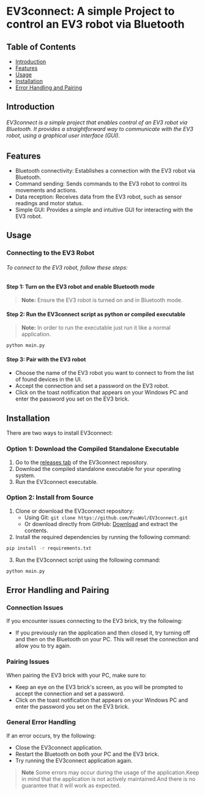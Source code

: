 # EV3connect: A simple Project to control an EV3 robot via Bluetooth

## Table of Contents

- [Introduction](#introduction)
- [Features](#features)
- [Usage](#usage)
- [Installation](#installation)
- [Error Handling and Pairing](#error-handling-and-pairing)

## Introduction

###### EV3connect is a simple project that enables control of an EV3 robot via Bluetooth. It provides a straightforward way to communicate with the EV3 robot, using a graphical user interface (GUI).

## Features

- Bluetooth connectivity: Establishes a connection with the EV3 robot via Bluetooth.
- Command sending: Sends commands to the EV3 robot to control its movements and actions.
- Data reception: Receives data from the EV3 robot, such as sensor readings and motor status.
- Simple GUI: Provides a simple and intuitive GUI for interacting with the EV3 robot.
## Usage

### Connecting to the EV3 Robot

###### To connect to the EV3 robot, follow these steps:

#### Step 1: Turn on the EV3 robot and enable Bluetooth mode

>**Note:** Ensure the EV3 robot is turned on and in Bluetooth mode.

#### Step 2: Run the EV3connect script as python or compiled executable

>**Note:** In order to run the executable just run it like a normal application.

```bash
python main.py
```
#### Step 3: Pair with the EV3 robot

* Choose the name of the EV3 robot you want to connect to from the list of found devices in the UI.
* Accept the connection and set a password on the EV3 robot.
* Click on the toast notification that appears on your Windows PC and enter the password you set on the EV3 brick.

## Installation

There are two ways to install EV3connect:

### Option 1: Download the Compiled Standalone Executable

1. Go to the [releases tab](https://github.com/PauWol/EV3connect/releases) of the EV3connect repository.
2. Download the compiled standalone executable for your operating system.
3. Run the EV3connect executable.

### Option 2: Install from Source

1. Clone or download the EV3connect repository:
	* Using Git: ``git clone https://github.com/PauWol/EV3connect.git``
	* Or download directly from GitHub: [Download](https://github.com/PauWol/EV3connect/archive/refs/heads/main.zip) and extract the contents.
2. Install the required dependencies by running the following command:

```bash
pip install -r requirements.txt
```
3. Run the EV3connect script using the following command:

```bash
python main.py
```

## Error Handling and Pairing

### Connection Issues

If you encounter issues connecting to the EV3 brick, try the following:

* If you previously ran the application and then closed it, try turning off and then on the Bluetooth on your PC. This will reset the connection and allow you to try again.

### Pairing Issues

When pairing the EV3 brick with your PC, make sure to:

* Keep an eye on the EV3 brick's screen, as you will be prompted to accept the connection and set a password.
* Click on the toast notification that appears on your Windows PC and enter the password you set on the EV3 brick.

### General Error Handling

If an error occurs, try the following:

* Close the EV3connect application.
* Restart the Bluetooth on both your PC and the EV3 brick.
* Try running the EV3connect application again.

>**Note** Some errors may occur during the usage of the application.Keep in mind that the application is not actively maintained.And there is no guarantee that it will work as expected.